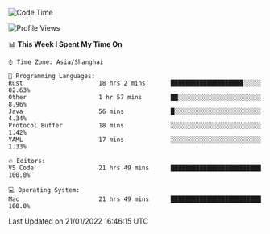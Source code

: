 <!--START_SECTION:waka-->
![Code Time](http://img.shields.io/badge/Code%20Time-939%20hrs%208%20mins-blue)

![Profile Views](http://img.shields.io/badge/Profile%20Views-5-blue)

📊 **This Week I Spent My Time On** 

```text
⌚︎ Time Zone: Asia/Shanghai

💬 Programming Languages: 
Rust                     18 hrs 2 mins       ████████████████████░░░░░   82.63% 
Other                    1 hr 57 mins        ██░░░░░░░░░░░░░░░░░░░░░░░   8.96% 
Java                     56 mins             █░░░░░░░░░░░░░░░░░░░░░░░░   4.34% 
Protocol Buffer          18 mins             ░░░░░░░░░░░░░░░░░░░░░░░░░   1.42% 
YAML                     17 mins             ░░░░░░░░░░░░░░░░░░░░░░░░░   1.33%

🔥 Editors: 
VS Code                  21 hrs 49 mins      █████████████████████████   100.0%

💻 Operating System: 
Mac                      21 hrs 49 mins      █████████████████████████   100.0%

```


 Last Updated on 21/01/2022 16:46:15 UTC
<!--END_SECTION:waka-->
